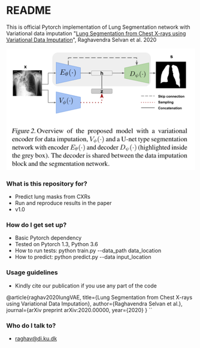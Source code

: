 # README #

This is official Pytorch implementation of Lung Segmentation network with Variational data imputation 
"[Lung Segmentation from Chest X-rays using Variational Data Imputation](https://arxiv.org/abs/2004.10076)", Raghavendra Selvan et al. 2020

![lotenet](models/model.png)
### What is this repository for? ###

* Predict lung masks from CXRs
* Run and reproduce results in the paper
* v1.0

### How do I get set up? ###

* Basic Pytorch dependency
* Tested on Pytorch 1.3, Python 3.6 
* How to run tests: python train.py --data_path data_location
* How to predict: python predict.py --data input_location
### Usage guidelines ###

* Kindly cite our publication if you use any part of the code

@article{raghav2020lungVAE,
 	title={Lung Segmentation from Chest X-rays using Variational Data Imputation},
	author={Raghavendra Selvan et al.},
 	journal={arXiv preprint arXiv:2020.00000,
	year={2020}
}
``
### Who do I talk to? ###

* raghav@di.ku.dk
